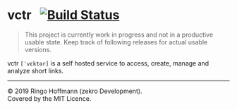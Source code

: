 # vctr &nbsp; [![Build Status](https://travis-ci.org/zekroTJA/vctr.svg?branch=master)](https://travis-ci.org/zekroTJA/vctr)

> This project is currently work in progress and not in a productive usable state. Keep track of following releases for actual usable versions.

vctr `[ˈvɛktər]` is a self hosted service to access, create, manage and analyze short links.

---

© 2019 Ringo Hoffmann (zekro Development).  
Covered by the MIT Licence.

